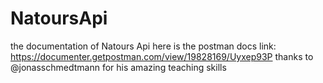 # NatoursApi
the documentation of Natours Api
here is the postman docs link: https://documenter.getpostman.com/view/19828169/Uyxep93P
thanks to @jonasschmedtmann for his amazing teaching skills

